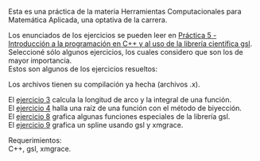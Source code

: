Esta es una práctica de la materia Herramientas Computacionales para Matemática Aplicada, una optativa de la carrera.

Los enunciados de los ejercicios se pueden leer en [Práctica 5 - Introducción a la programación en C++ y al uso de la librería científica gsl](https://github.com/LautaroOchotorena/Ejercicios/blob/main/Pr%C3%A1ctica%205%20-%20Introducci%C3%B3n%20a%20la%20programaci%C3%B3n%20en%20C%2B%2B%20y%20al%20uso%20de%20la%20librer%C3%ADa%20cient%C3%ADfica%20gsl.pdf).<br>
Seleccioné sólo algunos ejercicios, los cuales considero que son los de mayor importancia.<br>
Estos son algunos de los ejercicios resueltos:

Los archivos tienen su compilación ya hecha (archivos .x).

El [ejercicio 3](https://github.com/LautaroOchotorena/Ejercicios/blob/main/Ejercicio3.cpp) calcula la longitud de arco y la integral de una función.<br>
El [ejercicio 4](https://github.com/LautaroOchotorena/Ejercicios/blob/main/Ejercicio4.cpp) halla una raíz de una función con el método de biyección.<br>
El [ejercicio 8](https://github.com/LautaroOchotorena/Ejercicios/blob/main/Ejercicio8.cpp) grafica algunas funciones especiales de la librería gsl.<br>
El [ejercicio 9](https://github.com/LautaroOchotorena/Ejercicios/blob/main/Ejercicio9.cpp) grafica un spline usando gsl y xmgrace.<br>

Requerimientos:<br>
C++, gsl, xmgrace.
